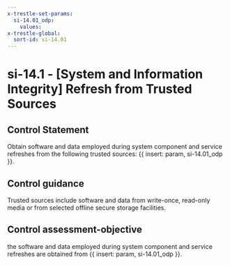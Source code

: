 ```yaml
---
x-trestle-set-params:
  si-14.01_odp:
    values:
x-trestle-global:
  sort-id: si-14.01
---
```


# si-14.1 - \[System and Information Integrity\] Refresh from Trusted Sources

## Control Statement

Obtain software and data employed during system component and service refreshes from the following trusted sources: {{ insert: param, si-14.01_odp }}.

## Control guidance

Trusted sources include software and data from write-once, read-only media or from selected offline secure storage facilities.

## Control assessment-objective

the software and data employed during system component and service refreshes are obtained from {{ insert: param, si-14.01_odp }}.
